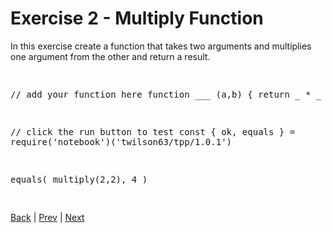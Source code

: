 # Exercise 2 - Multiply Function

In this exercise create a function that takes two arguments and multiplies one argument from the other and return a result.

<div class="tonic">
<pre>

// add your function here
function ___ (a,b) {
  return _ * _
}

// click the run button to test
const { ok, equals } = require('notebook')('twilson63/tpp/1.0.1')

equals(
  multiply(2,2),
  4
)

</pre>
</div>

[Back](functions) | [Prev](fn-1) | [Next](fn-3)
